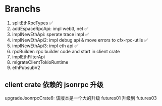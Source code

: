 # Branchs

1. splitEthRpcTypes  ✅
2. addEspaceRpcApi: impl web3, net ✅
3. implNewEthApi: sperate trace impl ✅
4. implNewEthApi2: impl debug api & move errors to cfx-rpc-utils ✅
5. implNewEthApi3: impl eth api ✅
6. rpcBuilder: rpc builder code and start in client crate
7. implEthFilterApi
8. migrateClientTokioRuntime
9. ethPubsubV2

## client crate 依赖的 jsonrpc 升级

upgradeJsonrpcCrate6: 该版本是一个大的升级 futures01 升级到 futures03
